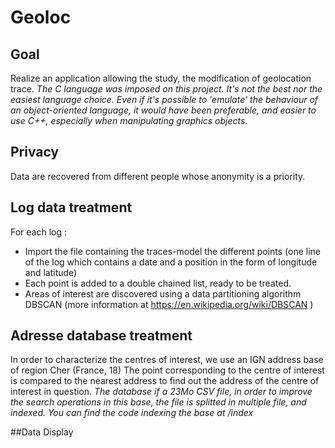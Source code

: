 # Geoloc

## Goal 
Realize an application allowing the study, the modification of geolocation trace.
<i>The C language was imposed on this project. It's not the best nor the easiest language choice. Even if it's possible to 'emulate' the behaviour of an object-oriented language, it would have been preferable, and easier to use C++, especially when manipulating graphics objects.</i>

## Privacy
Data are recovered from different people whose anonymity is a priority.

## Log data treatment
For each log : 
  - Import the file containing the traces-model the different points (one line of the log which contains a date and a position in the form of longitude and latitude)
  - Each point is added to a double chained list, ready to be treated.
  - Areas of interest are discovered using a data partitioning algorithm DBSCAN (more information at https://en.wikipedia.org/wiki/DBSCAN ) 
  
## Adresse database treatment
In order to characterize the centres of interest, we use an IGN address base of region Cher (France, 18)
The point corresponding to the centre of interest is compared to the nearest address to find out the address of the centre of interest in question.
<i>The database if a 23Mo CSV file, in order to improve the search operations in this base, the file is splitted in multiple file, and indexed. You can find the code indexing the base at /index </i>

##Data Display
